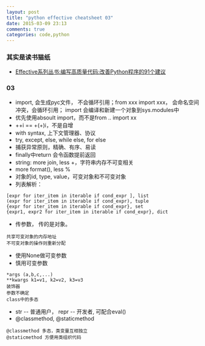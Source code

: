 ```yaml
---
layout: post
title: "python effective cheatsheet 03"
date: 2015-03-09 23:13
comments: true
categories: code,python
---
```



### 其实是读书猫纸

*  [Effective系列丛书:编写高质量代码:改善Python程序的91个建议](http://www.amazon.cn/Effective%E7%B3%BB%E5%88%97%E4%B8%9B%E4%B9%A6-%E7%BC%96%E5%86%99%E9%AB%98%E8%B4%A8%E9%87%8F%E4%BB%A3%E7%A0%81-%E6%94%B9%E5%96%84Python%E7%A8%8B%E5%BA%8F%E7%9A%8491%E4%B8%AA%E5%BB%BA%E8%AE%AE-%E5%BC%A0%E9%A2%96/dp/B00KYFJTP8/ref=sr_1_1?ie=UTF8&qid=1425914107&sr=8-1&keywords=%E6%94%B9%E5%96%84python)


### 03

* import, 会生成pyc文件， 不会循环引用；from xxx import xxx， 会命名空间冲突，会循环引用； import 会编译和新建一个对象到sys.modules中
* 优先使用absoult import，而不是from .. import xx
* ++i == +(+)i，不是自增
* with syntax, 上下文管理器、协议
* try, except, else, while else, for else
* 捕获异常原则，精确、有序、易读
* finally中return 会令函数提前返回
* string: more join, less +，字符串内存不可变相关
* more format(), less %
* 对象的id, type, value，可变对象和不可变对象
* 列表解析：
```
[expr for iter_item in iterable if cond_expr ], list
(expr for iter_item in iterable if cond_expr), tuple
{expr for iter_item in iterable if cond_expr}, set
{expr1, expr2 for iter_item in iterable if cond_expr}, dict

```
* 传参数， 传的是对象。
```
共享可变对象的内存地址
不可变对象的操作则重新分配

```

* 使用None做可变参数
* 慎用可变参数
```
*args (a,b,c,...)
**kwargs k1=v1, k2=v2, k3=v3
装饰器
参数不确定
class中的多态
```

* str -- 普通用户， repr -- 开发者, 可配合eval()
* @classmethod, @staticmethod
```
@classmethod 多态，类变量互相独立
@staticmethod 方便用类组织代码
```